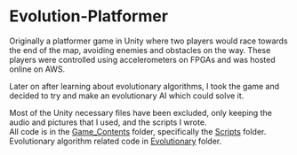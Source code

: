 # Evolution-Platformer

Originally a platformer game in Unity where two players would race towards the end of the map, avoiding enemies and obstacles on the way.
These players were controlled using accelerometers on FPGAs and was hosted online on AWS.

Later on after learning about evolutionary algorithms, I took the game and decided to try and make an evolutionary AI which could solve it.

Most of the Unity necessary files have been excluded, only keeping the audio and pictures that I used, and the scripts I wrote.  
All code is in the [Game_Contents](./Game_Contents) folder, specifically the [Scripts](./Game_Contents/Assets/Scripts) folder.  
Evolutionary algorithm related code in [Evolutionary](./Game_Contents/Assets/Scripts/Evolutionary) folder.  
